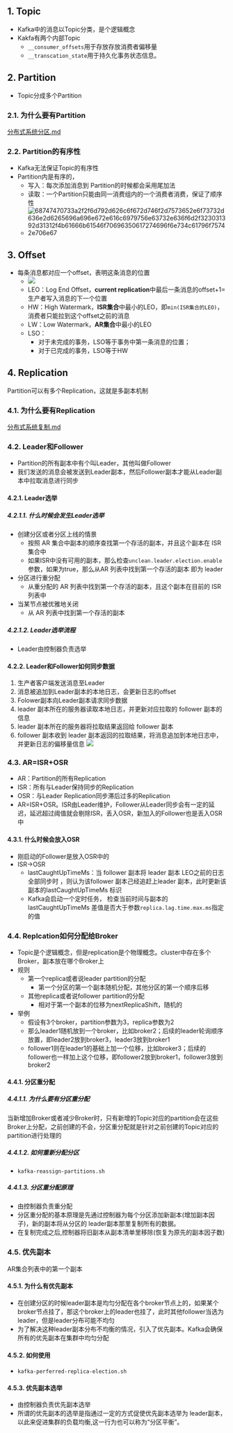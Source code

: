 
## 1. Topic
- Kafka中的消息以Topic分类，是个逻辑概念
- Kakfa有两个内部Topic
    - `__consumer_offsets`用于存放存放消费者偏移量
    - `__transcation_state`用于持久化事务状态信息。
## 2. Partition
- Topic分成多个Partition
### 2.1. 为什么要有Partition
[分布式系统分区.md](../../System_Design/分布式系统/分布式系统分区.md)

### 2.2. Partition的有序性
- Kafka无法保证Topic的有序性
- Partition内是有序的，
    - 写入：每次添加消息到 Partition的时候都会采用尾加法
    - 读取：一个Partition只能由同一消费组内的一个消费者消费，保证了顺序性
    - ![68747470733a2f2f6d792d626c6f672d746f2d7573652e6f73732d636e2d6265696a696e672e616c6979756e63732e636f6d2f323031392d31312f4b61666b61546f70696350617274696f6e734c61796f75742e706e67](https://raw.githubusercontent.com/TDoct/images/master/1618411865_20210414223957793_13638.png)

## 3. Offset
- 每条消息都对应一个offset，表明这条消息的位置
    - ![](https://raw.githubusercontent.com/TDoct/images/master/1619949769_20210502180245094_2989.png)
    - LEO：Log End Offset，**current replication**中最后一条消息的offset+1=生产者写入消息的下一个位置
    - HW：High Watermark，**ISR集合**中最小的LEO，即`min(ISR集合的LEO)`，消费者只能拉到这个offset之前的消息
    - LW：Low Watermark，**AR集合**中最小的LEO
    - LSO：
        - 对于未完成的事务，LSO等于事务中第一条消息的位置；
        - 对于已完成的事务，LSO等于HW
## 4. Replication
Partition可以有多个Replication，这就是多副本机制

### 4.1. 为什么要有Replication
[分布式系统复制.md](../../System_Design/分布式系统/分布式系统复制.md)
### 4.2. Leader和Follower
- Partition的所有副本中有个叫Leader，其他叫做Follower
- 我们发送的消息会被发送到Leader副本，然后Follower副本才能从Leader副本中拉取消息进行同步


#### 4.2.1. Leader选举

##### 4.2.1.1. 什么时候会发生Leader选举
- 创建分区或者分区上线的情景
    - 按照 AR 集合中副本的顺序查找第一个存活的副本，并且这个副本在 ISR 集合中
    - 如果ISR中没有可用的副本，那么检查`unclean.leader.election.enable`参数，如果为true，那么从AR 列表中找到第一个存活的副本 即为 leader 
- 分区进行重分配
    - 从重分配的 AR 列表中找到第一个存活的副本，且这个副本在目前的 ISR 列表中
- 当某节点被优雅地关闭
    - 从 AR 列表中找到第一个存活的副本
##### 4.2.1.2. Leader选举流程
- Leader由控制器负责选举


#### 4.2.2. Leader和Follower如何同步数据
1. 生产者客户端发送消息至Leader
2. 消息被追加到Leader副本的本地日志，会更新日志的offset
3. Folower副本向Leader副本请求同步数据
4. leader 副本所在的服务器读取本地日志，并更新对应拉取的 follower 副本的信息
5. leader 副本所在的服务器将拉取结果返回给 follower 副本
6. follower 副本收到 leader 副本返回的拉取结果，将消息追加到本地日志中，并更新日志的偏移量信息
![](https://raw.githubusercontent.com/TDoct/images/master/1586403018_20200408145211573_7732.png)


### 4.3. AR=ISR+OSR
- AR：Partition的所有Replication
- ISR：所有与Leader保持同步的Replication
- OSR：与Leader Replication同步滞后过多的Replication
- AR=ISR+OSR。ISR由Leader维护，Follower从Leader同步会有一定的延迟，延迟超过阈值就会剔除ISR，丢入OSR，新加入的Follower也是丢入OSR中

#### 4.3.1. 什么时候会放入OSR
- 刚启动的Follower是放入OSR中的
- ISR->OSR
    - lastCaughtUpTimeMs：当 follower 副本将 leader 副本 LEO之前的日志全部同步时 ，则认为该follower 副本己经追赶上leader 副本，此时更新该副本的lastCaughtUpTimeMs 标识
    - Kafka会启动一个定时任务， 检查当前时间与副本的lastCaughtUpTimeMs 差值是否大于参数`replica.lag.time.max.ms`指定的值


### 4.4. Replcation如何分配给Broker
- Topic是个逻辑概念，但是replication是个物理概念。cluster中存在多个Broker，副本放在哪个Broker上
- 规则
    - 第一个replica或者说leader partition的分配
        - 第一个分区的第一个副本随机分配，其他分区的第一个顺序后移
    - 其他replica或者说follower partition的分配
        - 相对于第一个副本的位移为nextReplicaShift，随机的
- 举例
    - 假设有3个broker，partition参数为3，replica参数为2
    - 那么leader1随机放到一个broker，比如broker2；后续的leader轮询顺序放置，即leader2放到broker3，leader3放到broker1
    - follower1则在leader1的基础上加一个位移，比如broker3；后续的follower也一样加上这个位移，即follower2放到broker1，follower3放到broker2
#### 4.4.1. 分区重分配
##### 4.4.1.1. 为什么要有分区重分配
当新增加Broker或者减少Broker时，只有新增的Topic对应的partition会在这些Broker上分配，之前创建的不会，分区重分配就是针对之前创建的Topic对应的partition进行处理的
##### 4.4.1.2. 如何重新分配分区
- `kafka-reassign-partitions.sh`

##### 4.4.1.3. 分区重分配原理
- 由控制器负责重分配
- 分区重分配的基本原理是先通过控制器为每个分区添加新副本(增加副本因子)，新的副本将从分区的 leader副本那里复制所有的数据。
- 在复制完成之后,控制器将旧副本从副本清单里移除(恢复为原先的副本因子数)

### 4.5. 优先副本
AR集合列表中的第一个副本
#### 4.5.1. 为什么有优先副本
- 在创建分区的时候leader副本是均匀分配在各个broker节点上的，如果某个broker节点挂了，那这个broker上的leader也挂了，此时其他follower当选为leader，但是leader分布可能不均匀
- 为了解决这种leader副本分布不均衡的情况，引入了优先副本。Kafka会确保所有的优先副本在集群中均匀分配

#### 4.5.2. 如何使用
- `kafka-perferred-replica-election.sh`

#### 4.5.3. 优先副本选举
- 由控制器负责优先副本选举
- 所谓的优先副本的选举是指通过一定的方式促使优先副本选举为 leader副本，以此来促进集群的负载均衡,这一行为也可以称为“分区平衡”。

